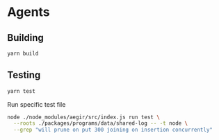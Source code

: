# Agents

## Building
```bash 
yarn build 
```

## Testing 
```bash
yarn test
```

Run specific test file
```bash
node ./node_modules/aegir/src/index.js run test \
  --roots ./packages/programs/data/shared-log -- -t node \
  --grep "will prune on put 300 joining on insertion concurrently"
```


